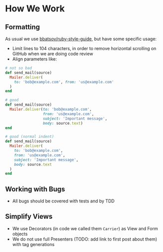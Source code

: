How We Work
===========


## Formatting

As usual we use [bbatsov/ruby-style-guide](https://github.com/bbatsov/ruby-style-guide), 
but have some specific usage:

* Limit lines to 104 characters, in order to remove horizontal scrolling on GitHub when we are doing code review
* Align parameters like:

```ruby
# not so bad
def send_mail(source)
  Mailer.deliver(
    to: 'bob@example.com', from: 'us@example.com'
  )
end

# good
def send_mail(source)
  Mailer.deliver(to: 'bob@example.com',
                 from: 'us@example.com',
                 subject: 'Important message',
                 body: source.text)
end

# good (normal indent)
def send_mail(source)
  Mailer.deliver(
    to: 'bob@example.com',
    from: 'us@example.com',
    subject: 'Important message',
    body: source.text
  )
end
```

## Working with Bugs

* All bugs should be covered with tests and by TDD

## Simplify Views

* We use Decorators (in code we called them `Carrier`) as View and Form objects
* We do not use full Presenters (TODO: add link to first post about them) with tag generations
